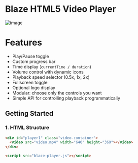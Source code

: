 # Blaze HTML5 Video Player
![image](https://github.com/user-attachments/assets/f4fd0f88-d1ae-41e3-8732-ea0c2720f3a7)

# Features

- Play/Pause toggle
- Custom progress bar
- Time display (`currentTime / duration`)
- Volume control with dynamic icons
- Playback speed selector (0.5x, 1x, 2x)
- Fullscreen toggle
- Optional logo display
- Modular: choose only the controls you want
- Simple API for controlling playback programmatically

## Getting Started

### 1. HTML Structure

```html
<div id="player1" class="video-container">
  <video src="video.mp4" width="640" height="360"></video>
</div>

<script src="blaze-player.js"></script>
```
